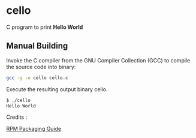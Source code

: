 # cello

C program to print **Hello World**

## Manual Building

Invoke the C compiler from the GNU Compiler Collection (GCC) to compile the source code into binary:

```bash
gcc -g -o cello cello.c
```

Execute the resulting output binary cello.

```bash
$ ./cello
Hello World
```

  
Credits :

[RPM Packaging Guide](https://rpm-packaging-guide.github.io)

